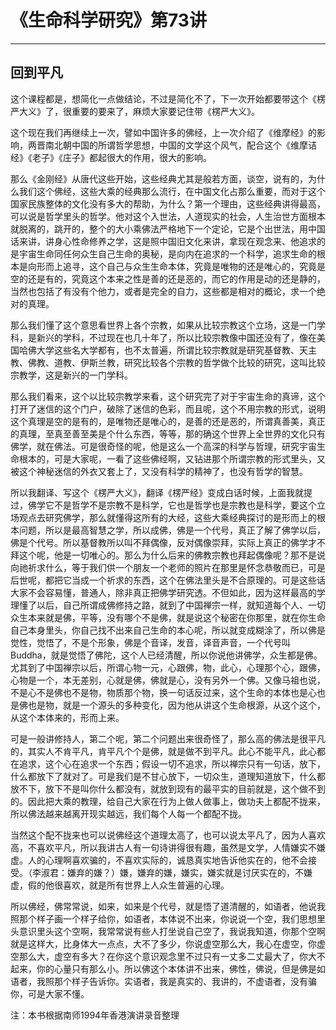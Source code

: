 # 《生命科学研究》第73讲

------

## 回到平凡

这个课程都是，想简化一点做结论，不过是简化不了，下一次开始都要带这个《楞严大义》了，很重要的要来了，麻烦大家要记住带《楞严大义》。

这个现在我们再继续上一次，譬如中国许多的佛经，上一次介绍了《维摩经》的影响，两晋南北朝中国的所谓哲学思想，中国的文学这个风气，配合这个《维摩诘经》《老子》《庄子》都起很大的作用，很大的影响。

那么《金刚经》从唐代这些开始，这些经典尤其是般若方面，谈空，说有的，为什么我们这个佛经，这些大乘的经典那么流行，在中国文化占那么重要，而对于这个国家民族整体的文化没有多大的帮助，为什么？第一个理由，这些经典讲得最高，可以说是哲学里头的哲学。他对这个入世法，人道现实的社会，人生治世方面根本就脱离的，跳开的，整个的大小乘佛法严格地下一个定论，它是个出世法，用中国话来讲，讲身心性命修养之学，这是照中国旧文化来讲，拿现在观念来、他追求的是宇宙生命同任何众生自己生命的奥秘，是向内在追求的一个科学，追求生命的根本是向形而上追寻，这个自己与众生生命本体，究竟是唯物的还是唯心的，究竟是空的还是有的，究竟这个本来之性是善的还是恶的，而它的作用是动的还是静的，当然也包括了有没有个他力，或者是完全的自力，这些都是相对的概论，求一个绝对的真理。

那么我们懂了这个意思看世界上各个宗教，如果从比较宗教这个立场，这是一门学科，是新兴的学科，不过现在也几十年了，所以比较宗教像中国还没有了，像在美国哈佛大学这些名大学都有，也不太普遍，所谓比较宗教就是研究基督教、天主教、佛教、道教、伊斯兰教，研究比较各个宗教的哲学做个比较的研究，这叫比较宗教学，这是新兴的一门学科。

那么我们看来，这个以比较宗教学来看，这个研究完了对于宇宙生命的真谛，这个打开了迷信的这个门户，破除了迷信的色彩，而且呢，这个不用宗教的形式，说明这个真理是空的是有的，是唯物还是唯心的，是善的还是恶的，所谓真善美，真正的真理，至真至善至美是个什么东西，等等，那的确这个世界上全世界的文化只有佛学，就在佛法。可是很奇怪的呢，他是这么一个高深的科学与哲理，研究宇宙生命根本的，可是大家呢，一看了这些佛经啊，又钻进那个所谓宗教的形式里头，又被这个神秘迷信的外衣又套上了，又没有科学的精神了，也没有哲学的智慧。

所以我翻译、写这个《楞严大义》，翻译《楞严经》变成白话时候，上面我就提过，佛学它不是哲学不是宗教不是科学，它也是哲学也是宗教也是科学，要这个立场观点去研究佛学，那么就懂得这所有的大经，这些大乘经典探讨的是形而上的根本问题，所以是最高智慧之学，所以成佛，佛是一个代号，真正了解了佛学以后，佛是个代号。所以基督教所以叫不拜偶像，反对偶像崇拜，实际上真正的佛学才不拜这个呢，他是一切唯心的。那么为什么后来的佛教宗教也拜起偶像呢？那不是说向祂祈求什么，等于我们供一个朋友一个老师的照片在那里是怀念恭敬而已，可是后世呢，都把它当成一个祈求的东西，这个在佛法里头是不合原理的。可是这些话大家不会容易懂，普通人，除非真正把佛学研究透。不但如此，因为这样最高的学理懂了以后，自己所谓成佛修持之路，就到了中国禅宗一样，就知道每个人、一切众生本来就是佛，平等，没有哪个不是佛，就是说这个秘密在你那里，就在你生命自己本身里头，你自己找不出来自己生命的本心呢，所以就变成糊涂了，所以佛是觉性，觉悟了，不是个形象，佛是个音译，发音，译音声音，一个代号叫Buddha，就是觉悟了佛陀，这个人已经清醒，所以你说他讲佛学，众生都是佛。尤其到了中国禅宗以后，所谓心物一元，心跟佛，物，此心，心理那个心，跟佛，心物是一个，本无差别，心就是佛，佛就是心，没有另外一个佛。又像马祖也说，不是心不是佛也不是物，物质那个物，换一句话反过来，这个生命的本体也是心也是佛也是物，就是一个源头的多种变化，因为他从讲这个生命根源，从这个这个，从这个本体来的，形而上来。

可是一般讲修持人，第二个呢，第二个问题出来很奇怪了，那么高的佛法是很平凡的，其实人不肯平凡，肯平凡个个是佛，就是做不到平凡。此心不能平凡，此心都在追求，这个心在追求一个东西；假设一切不追求，所以禅宗只有一句话，放下，什么都放下了就对了。可是我们是不甘心放下，一切众生，道理知道放下，什么都放不下，放下不是叫你什么都没有，就放到现有的最平实的目前就是，这个做不到的。因此把大乘的教理，给自己大家在行为上做人做事上，做功夫上都配不拢来，所以佛法越来越离开现实越远，我们每个人每一个都配不拢。

当然这个配不拢来也可以说佛经这个道理太高了，也可以说太平凡了，因为人喜欢高，不喜欢平凡，所以我讲古人有一句诗讲得很有趣，虽然是文学，人情嫌实不嫌虚。人的心理啊喜欢骗的，不喜欢实际的，诚恳真实地告诉他实在的，他不会接受。（李淑君：嫌弃的嫌？）嫌，嫌弃的嫌，嫌实，嫌实就是讨厌实在的，不嫌虚，假的他很喜欢，就是所有世界上人众生普遍的心理。

所以佛经，佛常常说，如来，如来是个代号，就是悟了道清醒的，如语者，他说我照那个样子画一个样子给你，如语者，本体说不出来，你说说一个空，我们思想里头意识里头这个空啊，我常常说有些人打坐说自己空了，我说我知道，你那个空啊就是这样大，比身体大一点点，大不了多少，你说虚空那么大，我心在虚空，你虚空那么大，虚空有多大？在你这个意识观念里不过只有一丈多二丈最大了，你大不起来，你的心量只有那么小。所以佛这个本体讲不出来，佛性，佛说，但是佛是如语者，我照那个样子告诉你。实语者，我是真实的、我讲的，不虚语者，没有骗你，可是大家不懂。

注：本书根据南师1994年香港演讲录音整理
